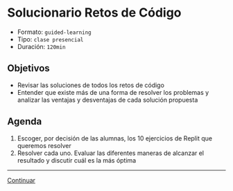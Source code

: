 # Solucionario Retos de Código
- Formato: `guided-learning`
- Tipo: `clase presencial`
- Duración: `120min`

## Objetivos

- Revisar las soluciones de todos los retos de código
- Entender que existe más de una forma de resolver los problemas y analizar las ventajas y desventajas de cada solución propuesta

## Agenda
1. Escoger, por decisión de las alumnas, los 10 ejercicios de Replit que queremos resolver
2. Resolver cada uno. Evaluar las diferentes maneras de alcanzar el resultado y discutir cuál es la más óptima

***
[Continuar](11-quiz-2-data-structures.md)
